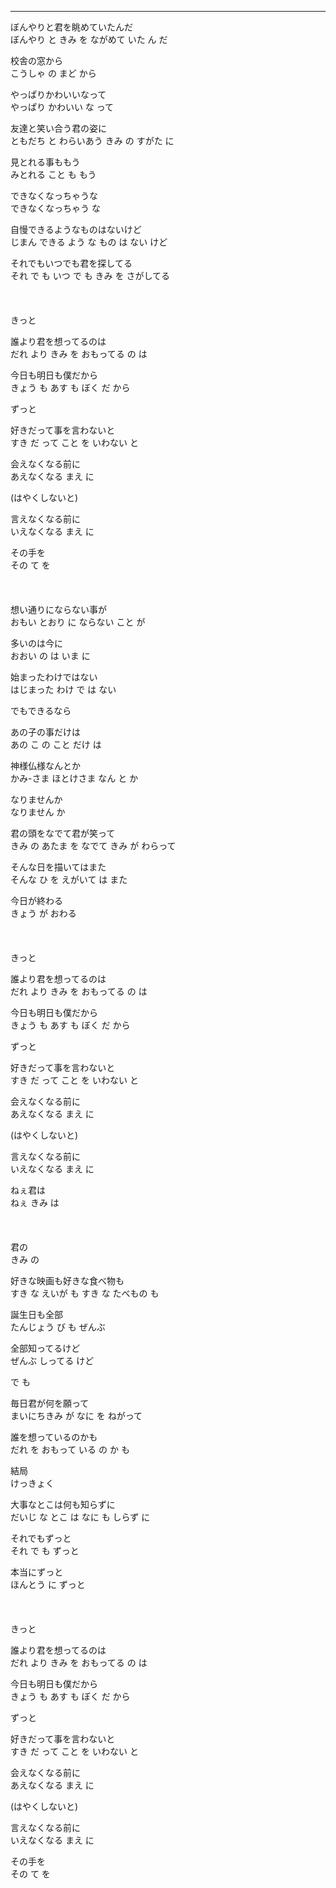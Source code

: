 
---
ぼんやりと君を眺めていたんだ\
ぼんやり と きみ を ながめて いた ん だ

校舎の窓から\
こうしゃ の まど から

やっぱりかわいいなって\
やっぱり かわいい な って

友達と笑い合う君の姿に\
ともだち と わらいあう きみ の すがた に

見とれる事ももう\
みとれる こと も もう

できなくなっちゃうな\
できなくなっちゃう な

自慢できるようなものはないけど\
じまん できる よう な もの は ない けど

それでもいつでも君を探してる\
 それ で も いつ で も きみ を さがしてる
\
\
\
\
きっと

誰より君を想ってるのは\
だれ より きみ を おもってる の は

今日も明日も僕だから\
きょう も あす も ぼく だ から

ずっと

好きだって事を言わないと\
すき だ って こと を いわない と

会えなくなる前に\
あえなくなる まえ に

(はやくしないと)

言えなくなる前に\
いえなくなる まえ に

その手を\
その て を
\
\
\
\
想い通りにならない事が\
おもい とおり に ならない こと が

多いのは今に\
おおい の は いま に

始まったわけではない\
はじまった わけ で は ない

でもできるなら

あの子の事だけは\
あの こ の こと だけ は

神様仏様なんとか\
かみ-さま ほとけさま なん と か

なりませんか\
なりません か

君の頭をなでて君が笑って\
きみ の あたま を なでて きみ が わらって

そんな日を描いてはまた\
そんな ひ を えがいて は また

今日が終わる\
きょう が おわる
\
\
\
\
きっと

誰より君を想ってるのは\
だれ より きみ を おもってる の は

今日も明日も僕だから\
きょう も あす も ぼく だ から

ずっと

好きだって事を言わないと\
すき だ って こと を いわない と

会えなくなる前に\
あえなくなる まえ に

(はやくしないと)

言えなくなる前に\
いえなくなる まえ に

ねぇ君は\
ねぇ きみ は
\
\
\
\
君の\
きみ の

好きな映画も好きな食べ物も\
すき な えいが も すき な たべもの も

誕生日も全部\
たんじょう び も ぜんぶ

全部知ってるけど\
ぜんぶ しってる けど

で も

毎日君が何を願って\
まいにちきみ が なに を ねがって

誰を想っているのかも\
だれ を おもって いる の か も

結局\
けっきょく

大事なとこは何も知らずに\
だいじ な とこ は なに も しらず に

それでもずっと\
それ で も ずっと

本当にずっと\
ほんとう に ずっと
\
\
\
\
きっと

誰より君を想ってるのは\
だれ より きみ を おもってる の は

今日も明日も僕だから\
きょう も あす も ぼく だ から

ずっと

好きだって事を言わないと\
すき だ って こと を いわない と

会えなくなる前に\
あえなくなる まえ に

(はやくしないと)

言えなくなる前に\
いえなくなる まえ に

その手を\
その て を